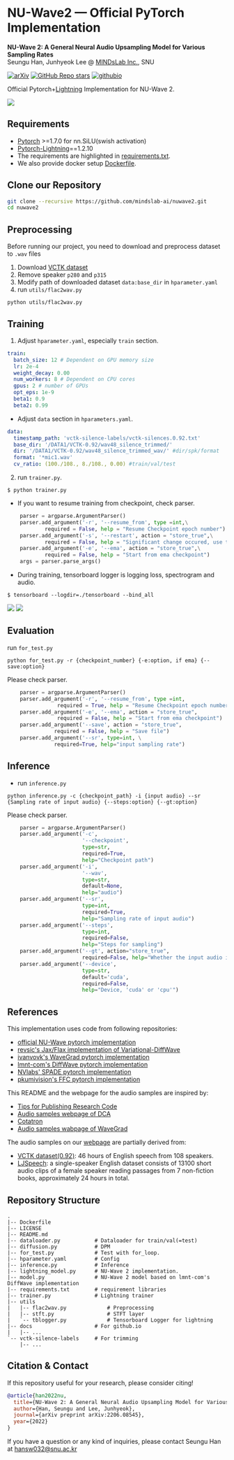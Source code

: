 # NU-Wave2 &mdash; Official PyTorch Implementation

**NU-Wave 2: A General Neural Audio Upsampling Model for Various Sampling Rates**<br>
Seungu Han, Junhyeok Lee @ [MINDsLab Inc.](https://github.com/mindslab-ai), SNU

[![arXiv](https://img.shields.io/badge/arXiv-2206.08545-brightgreen.svg?style=flat-square)](https://arxiv.org/abs/2206.08545) [![GitHub Repo stars](https://img.shields.io/github/stars/mindslab-ai/nuwave2?color=yellow&label=NU-Wave2&logo=github&style=flat-square)](https://github.com/mindslab-ai/nuwave2) [![githubio](https://img.shields.io/badge/GitHub.io-Audio_Samples-blue?logo=Github&style=flat-square)](https://mindslab-ai.github.io/nuwave2/)

Official Pytorch+[Lightning](https://github.com/PyTorchLightning/pytorch-lightning) Implementation for NU-Wave 2.

![](./docs/sampling.gif)

## Requirements
- [Pytorch](https://pytorch.org/) >=1.7.0 for nn.SiLU(swish activation)
- [Pytorch-Lightning](https://github.com/PyTorchLightning/pytorch-lightning)==1.2.10
- The requirements are highlighted in [requirements.txt](./requirements.txt).
- We also provide docker setup [Dockerfile](./Dockerfile).

## Clone our Repository
```bash
git clone --recursive https://github.com/mindslab-ai/nuwave2.git
cd nuwave2
```

## Preprocessing
Before running our project, you need to download and preprocess dataset to `.wav` files
1. Download [VCTK dataset](https://datashare.ed.ac.uk/handle/10283/3443)
2. Remove speaker `p280` and `p315`
3. Modify path of downloaded dataset `data:base_dir` in `hparameter.yaml`
4. run `utils/flac2wav.py`
```shell script
python utils/flac2wav.py
```

## Training
1. Adjust `hparameter.yaml`, especially `train` section.
```yaml
train:
  batch_size: 12 # Dependent on GPU memory size
  lr: 2e-4
  weight_decay: 0.00
  num_workers: 8 # Dependent on CPU cores
  gpus: 2 # number of GPUs
  opt_eps: 1e-9
  beta1: 0.9
  beta2: 0.99
```
- Adjust `data` section in `hparameters.yaml`.
```yaml
data:
  timestamp_path: 'vctk-silence-labels/vctk-silences.0.92.txt'
  base_dir: '/DATA1/VCTK-0.92/wav48_silence_trimmed/'
  dir: '/DATA1/VCTK-0.92/wav48_silence_trimmed_wav/' #dir/spk/format
  format: '*mic1.wav'
  cv_ratio: (100./108., 8./108., 0.00) #train/val/test
```
2. run `trainer.py`.
```shell script
$ python trainer.py
```
- If you want to resume training from checkpoint, check parser.
```python
    parser = argparse.ArgumentParser()
    parser.add_argument('-r', '--resume_from', type =int,\
            required = False, help = "Resume Checkpoint epoch number")
    parser.add_argument('-s', '--restart', action = "store_true",\
            required = False, help = "Significant change occured, use this")
    parser.add_argument('-e', '--ema', action = "store_true",\
            required = False, help = "Start from ema checkpoint")
    args = parser.parse_args()
```
- During training, tensorboard logger is logging loss, spectrogram and audio.
```shell script
$ tensorboard --logdir=./tensorboard --bind_all
```

![](./docs/images/train_loss.png)
![](./docs/images/spec.png)

## Evaluation
run `for_test.py`
```shell script
python for_test.py -r {checkpoint_number} {-e:option, if ema} {--save:option}
```
Please check parser.
```python
    parser = argparse.ArgumentParser()
    parser.add_argument('-r', '--resume_from', type =int,
                required = True, help = "Resume Checkpoint epoch number")
    parser.add_argument('-e', '--ema', action = "store_true",
                required = False, help = "Start from ema checkpoint")
    parser.add_argument('--save', action = "store_true",
               required = False, help = "Save file")
    parser.add_argument('--sr', type=int, \
               required=True, help="input sampling rate")
```

## Inference
- run `inference.py`
```shell script
python inference.py -c {checkpoint_path} -i {input audio} --sr {Sampling rate of input audio} {--steps:option} {--gt:option}
```
Please check parser.
```python
    parser = argparse.ArgumentParser()
    parser.add_argument('-c',
                        '--checkpoint',
                        type=str,
                        required=True,
                        help="Checkpoint path")
    parser.add_argument('-i',
                        '--wav',
                        type=str,
                        default=None,
                        help="audio")
    parser.add_argument('--sr',
                        type=int,
                        required=True,
                        help="Sampling rate of input audio")
    parser.add_argument('--steps',
                        type=int,
                        required=False,
                        help="Steps for sampling")
    parser.add_argument('--gt', action="store_true",
                        required=False, help="Whether the input audio is 48 kHz ground truth audio.")
    parser.add_argument('--device',
                        type=str,
                        default='cuda',
                        required=False,
                        help="Device, 'cuda' or 'cpu'")
```

## References
This implementation uses code from following repositories:
- [official NU-Wave pytorch implementation](https://github.com/mindslab-ai/nuwave)
- [revsic's Jax/Flax implementation of Variational-DiffWave](https://github.com/revsic/jax-variational-diffwave)
- [ivanvovk's WaveGrad pytorch implementation](https://github.com/ivanvovk/WaveGrad)
- [lmnt-com's DiffWave pytorch implementation](https://github.com/lmnt-com/diffwave)
- [NVlabs' SPADE pytorch implementation](https://github.com/NVlabs/SPADE)
- [pkumivision's FFC pytorch implementation](https://github.com/pkumivision/FFC)

This README and the webpage for the audio samples are inspired by:
- [Tips for Publishing Research Code](https://github.com/paperswithcode/releasing-research-code)
- [Audio samples webpage of DCA](https://google.github.io/tacotron/publications/location_relative_attention/)
- [Cotatron](https://github.com/mindslab-ai/cotatron/)
- [Audio samples wabpage of WaveGrad](https://wavegrad.github.io)

The audio samples on our [webpage](https://mindslab-ai.github.io/nuwave2/) are partially derived from:
- [VCTK dataset(0.92)](https://datashare.ed.ac.uk/handle/10283/3443): 46 hours of English speech from 108 speakers.
- [LJSpeech](https://keithito.com/LJ-Speech-Dataset/): a single-speaker English dataset consists of 13100 short audio clips of a female speaker reading passages from 7 non-fiction books, approximately 24 hours in total.

## Repository Structure
```
.
|-- Dockerfile
|-- LICENSE
|-- README.md
|-- dataloader.py           # Dataloader for train/val(=test)
|-- diffusion.py            # DPM
|-- for_test.py             # Test with for_loop.
|-- hparameter.yaml         # Config
|-- inference.py            # Inference
|-- lightning_model.py      # NU-Wave 2 implementation.
|-- model.py                # NU-Wave 2 model based on lmnt-com's DiffWave implementation
|-- requirements.txt        # requirement libraries
|-- trainer.py              # Lightning trainer
|-- utils
|   |-- flac2wav.py             # Preprocessing
|   |-- stft.py                 # STFT layer
|   `-- tblogger.py             # Tensorboard Logger for lightning
|-- docs                    # For github.io
|   |-- ...
`-- vctk-silence-labels     # For trimming
    |-- ...
```

## Citation & Contact
If this repository useful for your research, please consider citing!
```bib
@article{han2022nu,
  title={NU-Wave 2: A General Neural Audio Upsampling Model for Various Sampling Rates},
  author={Han, Seungu and Lee, Junhyeok},
  journal={arXiv preprint arXiv:2206.08545},
  year={2022}
}
```
If you have a question or any kind of inquiries, please contact Seungu Han at [hansw032@snu.ac.kr](mailto:hansw0326@snu.ac.kr)
